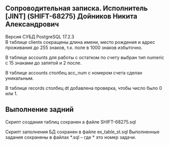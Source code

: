 <h2>Сопроводительная записка. Исполнитель [JINT] (SHIFT-68275) Дойников Никита Александрович</h2>

Версия СУБД PostgreSQL 17.2.3\
В таблице clients сокращены длина имени, место рождения и адрес проживания до 255 знаков, т.к. поле в 1000 знаков избыточно.  

В таблице accounts для работы с остатком по счету выбран тип numeric с 15 знаками до запятой и 2 после.  

В таблице accounts столбец acc_num с номером счета сделан уникальным.  

В таблице records столбец dt добавлена проверка, чтобы число было 0 или 1.

<h2>Выполнение задний</h2>
Скрипт создания таблиц сохранен а файле SHIFT-68275.sql

Скрипт заполнения БД сохранен в файле ex_table_st.sql
Выполненные задания сохранены в файлах *.sql – где * это номер задачи.

